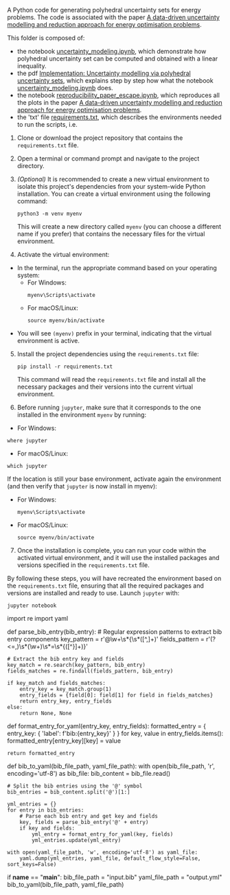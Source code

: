 A Python code for generating polyhedral uncertainty sets for energy problems.
The code is associated with the paper [A data-driven uncertainty modelling and reduction approach for energy optimisation problems](https://arxiv.org/abs/2212.01478).

This folder is composed of:
- the notebook [uncertainty_modeling.ipynb](https://github.com/julien-vaes/uncertainty_modelling_for_energy/blob/master/uncertainty_modeling.ipynb),
which demonstrate how polyhedral uncertainty set can be computed and obtained with a linear inequality.
- the pdf [Implementation: Uncertainty modelling via polyhedral uncertainty sets](https://github.com/julien-vaes/uncertainty_modelling_for_energy/blob/master/pus_implementation.pdf),
which explains step by step how what the notebook [uncertainty_modeling.ipynb](https://github.com/julien-vaes/uncertainty_modelling_for_energy/blob/master/uncertainty_modeling.ipynb) does.
- the notebook [reproducibility_paper_escape.ipynb](https://github.com/julien-vaes/uncertainty_modelling_for_energy/blob/master/reproducibility_paper_escape.ipynb),
which reproduces all the plots in the paper [A data-driven uncertainty modelling and reduction approach for energy optimisation problems](https://arxiv.org/abs/2212.01478).
- the 'txt' file [requirements.txt](https://github.com/julien-vaes/uncertainty_modelling_for_energy/blob/master/requirements.txt),
which describes the environments needed to run the scripts, i.e.
  
1. Clone or download the project repository that contains the `requirements.txt` file.

2. Open a terminal or command prompt and navigate to the project directory.

3. *(Optional)* It is recommended to create a new virtual environment to isolate this project's dependencies from your system-wide Python installation. You can create a virtual environment using the following command:

   `python3 -m venv myenv`

   This will create a new directory called `myenv` (you can choose a different name if you prefer) that contains the necessary files for the virtual environment.

4. Activate the virtual environment:
- In the terminal, run the appropriate command based on your operating system:
  - For Windows:
    ```
    myenv\Scripts\activate
    ```
  - For macOS/Linux:
    ```
    source myenv/bin/activate
    ```
- You will see `(myenv)` prefix in your terminal, indicating that the virtual environment is active.

5. Install the project dependencies using the `requirements.txt` file:

   `pip install -r requirements.txt`

   This command will read the `requirements.txt` file and install all the necessary packages and their versions into the current virtual environment.
6. Before running `jupyter`, make sure that it corresponds to the one installed in the environment `myenv` by running:
- For Windows:
```
where jupyter
```
- For macOS/Linux:
```
which jupyter
```
If the location is still your base environment, activate again the environment (and then verify that `jupyter` is now install in myenv):
- For Windows:
  ```
  myenv\Scripts\activate
  ```
- For macOS/Linux:
  ```
  source myenv/bin/activate
  ```

7. Once the installation is complete, you can run your code within the activated virtual environment, and it will use the installed packages and versions specified in the `requirements.txt` file.

By following these steps, you will have recreated the environment based on the `requirements.txt` file, ensuring that all the required packages and versions are installed and ready to use.
Launch `jupyter` with:
```
jupyter notebook
```



import re
import yaml

def parse_bib_entry(bib_entry):
    # Regular expression patterns to extract bib entry components
    key_pattern = r'@\w+\s*{\s*([^,]+)'
    fields_pattern = r'(?<=,)\s*(\w+)\s*=\s*{([^}]+)}'

    # Extract the bib entry key and fields
    key_match = re.search(key_pattern, bib_entry)
    fields_matches = re.findall(fields_pattern, bib_entry)

    if key_match and fields_matches:
        entry_key = key_match.group(1)
        entry_fields = {field[0]: field[1] for field in fields_matches}
        return entry_key, entry_fields
    else:
        return None, None

def format_entry_for_yaml(entry_key, entry_fields):
    formatted_entry = {
        entry_key: {
            'label': f'bib:{entry_key}'
        }
    }
    for key, value in entry_fields.items():
        formatted_entry[entry_key][key] = value

    return formatted_entry

def bib_to_yaml(bib_file_path, yaml_file_path):
    with open(bib_file_path, 'r', encoding='utf-8') as bib_file:
        bib_content = bib_file.read()

    # Split the bib entries using the '@' symbol
    bib_entries = bib_content.split('@')[1:]

    yml_entries = {}
    for entry in bib_entries:
        # Parse each bib entry and get key and fields
        key, fields = parse_bib_entry('@' + entry)
        if key and fields:
            yml_entry = format_entry_for_yaml(key, fields)
            yml_entries.update(yml_entry)

    with open(yaml_file_path, 'w', encoding='utf-8') as yaml_file:
        yaml.dump(yml_entries, yaml_file, default_flow_style=False, sort_keys=False)

if __name__ == "__main__":
    bib_file_path = "input.bib"
    yaml_file_path = "output.yml"
    bib_to_yaml(bib_file_path, yaml_file_path)

